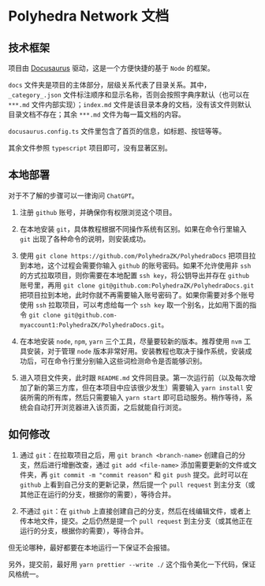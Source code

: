 # Polyhedra Network 文档

## 技术框架

项目由 [Docusaurus](https://docusaurus.io/) 驱动，这是一个方便快捷的基于 `Node` 的框架。

`docs` 文件夹是项目的主体部分，层级关系代表了目录关系。其中，`_category_.json` 文件标注顺序和显示名称，否则会按照字典序默认（也可以在 `***.md` 文件内部实现）；`index.md` 文件是该目录本身的文档，没有该文件则默认目录文档不存在；其余 `***.md` 文件为每一篇文档的内容。

`docusaurus.config.ts` 文件里包含了首页的信息，如标题、按钮等等。

其余文件参照 `typescript` 项目即可，没有显著区别。

## 本地部署

对于不了解的步骤可以一律询问 `ChatGPT`。

1. 注册 `github` 账号，并确保你有权限浏览这个项目。

2. 在本地安装 `git`，具体教程根据不同操作系统有区别。如果在命令行里输入 `git` 出现了各种命令的说明，则安装成功。

3. 使用 `git clone https://github.com/PolyhedraZK/PolyhedraDocs` 把项目拉到本地，这个过程会需要你输入 `github` 的账号密码。如果不允许使用非 `ssh` 的方式拉取项目，则你需要在本地配置 `ssh key`，将公钥导出并存在 `github` 账号里，再用 `git clone git@github.com:PolyhedraZK/PolyhedraDocs.git` 把项目拉到本地，此时你就不再需要输入账号密码了。如果你需要对多个账号使用 `ssh` 拉取项目，可以考虑给每一个 `ssh key` 取一个别名，比如用下面的指令 `git clone git@github.com-myaccount1:PolyhedraZK/PolyhedraDocs.git`。

4. 在本地安装 `node`, `npm`, `yarn` 三个工具，尽量要较新的版本。推荐使用 `nvm` 工具安装，对于管理 `node` 版本非常好用。安装教程也取决于操作系统，安装成功后，可在命令行里分别输入这些词检测命令是否能够识别。

5. 进入项目文件夹，此时跟 `README.md` 文件同目录。第一次运行前（以及每次增加了新的第三方库，但在本项目中应该很少发生）需要输入 `yarn install` 安装所需的所有库，然后只需要输入 `yarn start` 即可启动服务。稍作等待，系统会自动打开浏览器进入该页面，之后就能自行浏览。

## 如何修改

1. 通过 `git`：在拉取项目之后，用 `git branch <branch-name>` 创建自己的分支，然后进行增删改查，通过 `git add <file-name>` 添加需要更新的文件或文件夹，再 `git commit -m "commit reason"` 和 `git push` 提交。此时可以在 `github` 上看到自己分支的更新记录，然后提一个 `pull request` 到主分支（或其他正在运行的分支，根据你的需要），等待合并。

2. 不通过 `git`：在 `github` 上直接创建自己的分支，然后在线编辑文件，或者上传本地文件，提交。之后仍然是提一个 `pull request` 到主分支（或其他正在运行的分支，根据你的需要），等待合并。

但无论哪种，最好都要在本地运行一下保证不会报错。

另外，提交前，最好用 `yarn prettier --write ./` 这个指令美化一下代码，保证风格统一。
